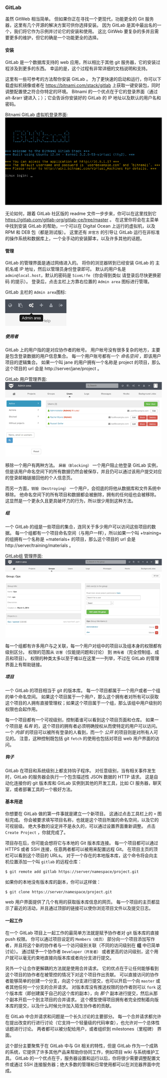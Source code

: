 ﻿### GitLab

虽然 GitWeb 相当简单。
但如果你正在寻找一个更现代，功能更全的 Git 服务器，这里有几个开源的解决方案可供你选择安装。
因为 GitLab 是其中最出名的一个，我们将它作为示例并讨论它的安装和使用。
这比 GitWeb 要复杂的多并且需要更多的维护，但它的确是一个功能更全的选择。

#### 安装

GitLab 是一个数据库支持的 web 应用，所以相比于其他 git 服务器，它的安装过程涉及到更多的东西。
幸运的是，这个过程有非常详细的文档说明和支持。

这里有一些可参考的方法帮你安装 GitLab 。
为了更快速的启动和运行，你可以下载虚拟机镜像或者在 https://bitnami.com/stack/gitlab 上获取一键安装包，同时调整配置使之符合你特定的环境。
Bitnami 的一个优点在于它的登录界面（通过 alt-&rarr 键进入；）；它会告诉你安装好的 GitLab 的 IP 地址以及默认的用户名和密码。

Bitnami GitLab 虚拟机登录界面:
![Bitnami GitLab 虚拟机登录界面。](../images/bitnami.png)

无论如何，跟着 GitLab 社区版的 readme 文件一步步来，你可以在这里找到它 https://gitlab.com/gitlab-org/gitlab-ce/tree/master 。
在这里你将会在主菜单中找到安装 GitLab 的帮助，一个可以在 Digital Ocean 上运行的虚拟机，以及 RPM 和 DEB 包（都是测试版）。
这里还有 `非官方` 的引导让 GitLab 运行在非标准的操作系统和数据库上，一个全手动的安装脚本，以及许多其他的话题。

#### 管理

GitLab 的管理界面是通过网络进入的。
将你的浏览器转到已经安装 GitLab 的 主机名或 IP 地址，然后以管理员身份登录即可。
默认的用户名是 `admin@local.host`，默认的密码是 `5iveL!fe`（你会得到类似 请登录后尽快更换密码 的提示）。
登录后，点击主栏上方靠右位置的 `Admin area` 图标进行管理。

GitLab 主栏的 `Admin area`图标:

![GitLab 主栏的 ``Admin area'' 图标。](../images/gitlab-menu.png)

##### 使用者

GitLab 上的用户指的是对应协作者的帐号。
用户帐号没有很多复杂的地方，主要是包含登录数据的用户信息集合。
每一个用户账号都有一个 *命名空间* ，即该用户项目的逻辑集合。
如果一个叫 jane 的用户拥有一个名称是 project 的项目，那么这个项目的 url 会是 http://server/jane/project 。

GitLab 用户管理界面:
![.GitLab 用户管理界面。](../images/gitlab-users.png)

移除一个用户有两种方法。
`屏蔽（Blocking）` 一个用户阻止他登录 GitLab 实例，但是该用户命名空间下的所有数据仍然会被保存，并且仍可以通过该用户提交对应的登录邮箱链接回他的个人信息页。

而另一方面，`销毁（Destroying）` 一个用户，会彻底的将他从数据库和文件系统中移除。
他命名空间下的所有项目和数据都会被删除，拥有的任何组也会被移除。
这显然是一个更永久且更具破坏力的行为，所以很少用到这种方法。

##### 组

一个 GitLab 的组是一些项目的集合，连同关于多少用户可以访问这些项目的数据。
每一个组都有一个项目命名空间（与用户一样），所以如果一个叫 +training+ 的组拥有一个名称是 +materials+ 的项目，那么这个项目的 url 会是 http://server/training/materials 。

GitLab组 管理界面:
![GitLab组 管理界面。](../images/gitlab-groups.png)

每一个组都有许多用户与之关联，每一个用户对组中的项目以及组本身的权限都有级别区分。
权限的范围从 `访客`（仅能提问题和讨论） 到 `拥有者`（完全控制组、成员和项目）。
权限的种类太多以至于难以在这里一一列举，不过在 GitLab 的管理界面上有帮助链接。

##### 项目

一个 GitLab 的项目相当于 git 的版本库。
每一个项目都属于一个用户或者一个组的单个命名空间。
如果这个项目属于一个用户，那么这个拥有者对所有可以获取这个项目的人拥有直接管理权；如果这个项目属于一个组，那么该组中用户级别的权限也会起作用。

每一个项目都有一个可视级别，控制着谁可以看到这个项目页面和仓库。
如果一个项目是 _私有_ 的，这个项目的拥有者必须明确授权从而使特定的用户可以访问。
一个 _内部_ 的项目可以被所有登录的人看到，而一个 _公开_ 的项目则是对所有人可见的。
注意，这种控制既包括 git `fetch` 的使用也包括对项目 web 用户界面的访问。

##### 钩子

GitLab 在项目和系统级别上都支持钩子程序。
对任意级别，当有相关事件发生时，GitLab 的服务器会执行一个包含描述性 JSON 数据的 HTTP 请求。
这是自动化连接你的 git 版本库和 GitLab 实例到其他的开发工具，比如 CI 服务器，聊天室，或者部署工具的一个极好方法。

#### 基本用途

你想要在 GitLab 做的第一件事就是建立一个新项目。
这通过点击工具栏上的 `+` 图标完成。
你会被要求填写项目名称，也就是这个项目所属的命名空间，以及它的可视层级。
绝大多数的设定并不是永久的，可以通过设置界面重新调整。
点击 `Create Project` ，你就完成了。

项目存在后，你可能会想将它与本地的 Git 版本库连接。
每一个项目都可以通过 HTTPS 或者 SSH 连接，任意两者都可以被用来配置远程 Git。
在项目主页的顶栏可以看到这个项目的 URLs。
对于一个存在的本地版本库，这个命令将会向主机位置添加一个叫 `gitlab` 的远程仓库：

```bash
$ git remote add gitlab https://server/namespace/project.git
```

如果你的本地没有版本库的副本，你可以这样做：

```bash
$ git clone https://server/namespace/project.git
```

web 用户界面提供了几个有用的获取版本库信息的网页。
每一个项目的主页都显示了最近的活动，并且通过顶部的链接可以使你浏览项目文件以及提交日志。

#### 一起工作

在一个 GitLab 项目上一起工作的最简单方法就是赋予协作者对 git 版本库的直接 push 权限。
你可以通过项目设定的 `Members（成员）` 部分向一个项目添加写作者，并且将这个新的协作者与一个访问级别关联（不同的访问级别在 **组** 中已简单讨论）。
通过赋予一个协作者 `Developer（开发者）` 或者更高的访问级别，这个用户就可以毫无约束地直接向版本库或者向分支进行提交。

另外一个让合作更解耦的方法就是使用合并请求。
它的优点在于让任何能够看到这个项目的协作者在被管控的情况下对这个项目作出贡献。
可以直接访问的协作者能够简单的创建一个分支，向这个分支进行提交，也可以开启一个向 `master` 或者其他任何一个分支的合并请求。
对版本库没有推送权限的协作者则可以 `fork` 这个版本库（即创建属于自己的这个库的副本），向 _那个_ 副本进行提交，然后从那个副本开启一个到主项目的合并请求。
这个模型使得项目拥有者完全控制着向版本库的提交，以及什么时候允许加入陌生协作者的贡献。

在 GitLab 中合并请求和问题是一个长久讨论的主要部分。
每一个合并请求都允许在提出改变的行进行讨论（它支持一个轻量级的代码审查），也允许对一个总体性话题进行讨论。
两者都可以被分配给用户，或者组织到 milestones（里程碑） 界面。

这个部分主要聚焦于在 GitLab 中与 Git 相关的特性，但是 GitLab 作为一个成熟的系统，它提供了许多其他产品来帮助你协同工作，例如项目 wiki 与系统维护工具。
GitLab 的一个优点在于，服务器设置和运行以后，你将很少需要调整配置文件或通过 SSH 连接服务器；绝大多数的管理和日常使用都可以在浏览器界面中完成。
